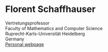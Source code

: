 
# Florent Schaffhauser

Vertretungsprofessor  
Faculty of Mathematics and Computer Science  
Ruprecht-Karls-Universität Heidelberg  
Germany  
[Personal webpage](https://matematiflo.github.io)
